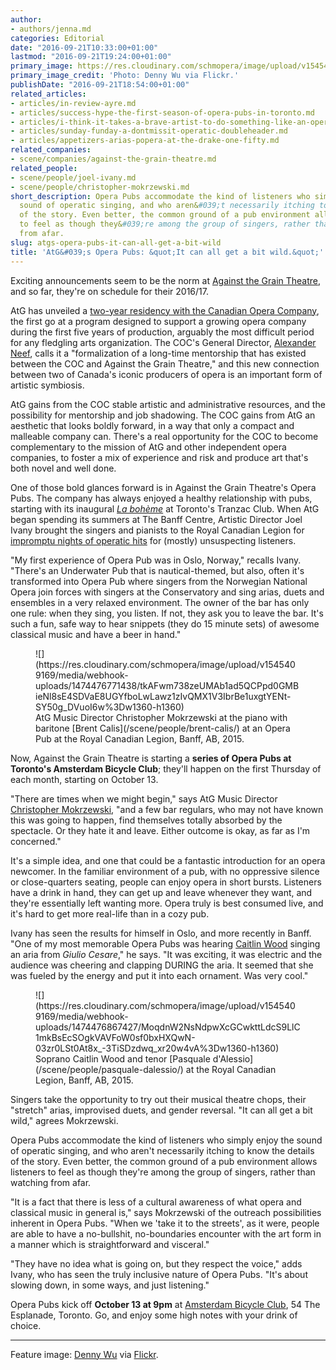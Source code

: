 ```yaml
---
author:
- authors/jenna.md
categories: Editorial
date: "2016-09-21T10:33:00+01:00"
lastmod: "2016-09-21T19:24:00+01:00"
primary_image: https://res.cloudinary.com/schmopera/image/upload/v1545409169/media/webhook-uploads/1474451690599/2016-09-22---Pub-2.jpg.jpg
primary_image_credit: 'Photo: Denny Wu via Flickr.'
publishDate: "2016-09-21T18:54:00+01:00"
related_articles:
- articles/in-review-ayre.md
- articles/success-hype-the-first-season-of-opera-pubs-in-toronto.md
- articles/i-think-it-takes-a-brave-artist-to-do-something-like-an-opera-pub.md
- articles/sunday-funday-a-dontmissit-operatic-doubleheader.md
- articles/appetizers-arias-popera-at-the-drake-one-fifty.md
related_companies:
- scene/companies/against-the-grain-theatre.md
related_people:
- scene/people/joel-ivany.md
- scene/people/christopher-mokrzewski.md
short_description: Opera Pubs accommodate the kind of listeners who simply enjoy the
  sound of operatic singing, and who aren&#039;t necessarily itching to know the details
  of the story. Even better, the common ground of a pub environment allows listeners
  to feel as though they&#039;re among the group of singers, rather than watching
  from afar.
slug: atgs-opera-pubs-it-can-all-get-a-bit-wild
title: 'AtG&#039;s Opera Pubs: &quot;It can all get a bit wild.&quot;'
---
```


Exciting announcements seem to be the norm at [Against the Grain Theatre](/scene/companies/against-the-grain-theatre/), and so far, they're on schedule for their 2016/17. 

AtG has unveiled a [two-year residency with the Canadian Opera Company](http://againstthegraintheatre.com/season-announcement-2016-2017/), the first go at a program designed to support a growing opera company during the first five years of production, arguably the most difficult period for any fledgling arts organization. The COC's General Director, [Alexander Neef](/alexander-neef-listening-to-music/), calls it a "formalization of a long-time mentorship that has existed between the COC and Against the Grain Theatre," and this new connection between two of Canada's iconic producers of opera is an important form of artistic symbiosis. 

AtG gains from the COC stable artistic and administrative resources, and the possibility for mentorship and job shadowing. The COC gains from AtG an aesthetic that looks boldly forward, in a way that only a compact and malleable company can. There's a real opportunity for the COC to become complementary to the mission of AtG and other independent opera companies, to foster a mix of experience and risk and produce art that's both novel and well done.

One of those bold glances forward is in Against the Grain Theatre's Opera Pubs. The company has always enjoyed a healthy relationship with pubs, starting with its inaugural [*La bohème*](http://againstthegraintheatre.com/la-boheme/) at Toronto's Tranzac Club. When AtG began spending its summers at The Banff Centre, Artistic Director Joel Ivany brought the singers and pianists to the Royal Canadian Legion for [impromptu nights of operatic hits](/opera-karaoke-night-2015/) for (mostly) unsuspecting listeners.

"My first experience of Opera Pub was in Oslo, Norway," recalls Ivany. "There's an Underwater Pub that is nautical-themed, but also, often it's transformed into Opera Pub where singers from the Norwegian National Opera join forces with singers at the Conservatory and sing arias, duets and ensembles in a very relaxed environment. The owner of the bar has only one rule: when they sing, you listen. If not, they ask you to leave the bar. It's such a fun, safe way to hear snippets (they do 15 minute sets) of awesome classical music and have a beer in hand."

<figure data-type="image">![](https://res.cloudinary.com/schmopera/image/upload/v1545409169/media/webhook-uploads/1474476771438/tkAFwm738zeUMAb1ad5QCPpd0GMBieNl8sE4SDVaE8UGYfboLwLawz1zIvQMX1V3IbrBe1uxgtYENt-SY50g_DVuoI6w%3Dw1360-h1360)<figcaption>AtG Music Director Christopher Mokrzewski at the piano with baritone [Brent Calis](/scene/people/brent-calis/) at an Opera Pub at the Royal Canadian Legion, Banff, AB, 2015.</figcaption>
</figure>

Now, Against the Grain Theatre is starting a **series of Opera Pubs at Toronto's Amsterdam Bicycle Club**; they'll happen on the first Thursday of each month, starting on October 13.

"There are times when we might begin," says AtG Music Director [Christopher Mokrzewski](/scene/people/christopher-mokrzewski/), "and a few bar regulars, who may not have known this was going to happen, find themselves totally absorbed by the spectacle. Or they hate it and leave. Either outcome is okay, as far as I'm concerned."

It's a simple idea, and one that could be a fantastic introduction for an opera newcomer. In the familiar environment of a pub, with no oppressive silence or close-quarters seating, people can enjoy opera in short bursts. Listeners have a drink in hand, they can get up and leave whenever they want, and they're essentially left wanting more. Opera truly is best consumed live, and it's hard to get more real-life than in a cozy pub.

Ivany has seen the results for himself in Oslo, and more recently in Banff. "One of my most memorable Opera Pubs was hearing [Caitlin Wood](/scene/people/caitlin-wood/) singing an aria from *Giulio Cesare*," he says. "It was exciting, it was electric and the audience was cheering and clapping DURING the aria. It seemed that she was fueled by the energy and put it into each ornament. Was very cool."

<figure data-type="image">![](https://res.cloudinary.com/schmopera/image/upload/v1545409169/media/webhook-uploads/1474476867427/MoqdnW2NsNdpwXcGCwkttLdcS9LlC1mkBsEcSOgkVAVFoW0sf0bxHXQwN-03zr0LSt0At8x_-3TiSDzdwq_xr20w4vA%3Dw1360-h1360)<figcaption>Soprano Caitlin Wood and tenor [Pasquale d'Alessio](/scene/people/pasquale-dalessio/) at the Royal Canadian Legion, Banff, AB, 2015.</figcaption>
</figure>

Singers take the opportunity to try out their musical theatre chops, their "stretch" arias, improvised duets, and gender reversal. "It can all get a bit wild," agrees Mokrzewski.

Opera Pubs accommodate the kind of listeners who simply enjoy the sound of operatic singing, and who aren't necessarily itching to know the details of the story. Even better, the common ground of a pub environment allows listeners to feel as though they're among the group of singers, rather than watching from afar.

"It is a fact that there is less of a cultural awareness of what opera and classical music in general is," says Mokrzewski of the outreach possibilities inherent in Opera Pubs. "When we 'take it to the streets', as it were, people are able to have a no-bullshit, no-boundaries encounter with the art form in a manner which is straightforward and visceral."

"They have no idea what is going on, but they respect the voice," adds Ivany, who has seen the truly inclusive nature of Opera Pubs. "It's about slowing down, in some ways, and just listening."

Opera Pubs kick off **October 13 at 9pm** at [Amsterdam Bicycle Club](http://www.abclub.ca/), 54 The Esplanade, Toronto. Go, and enjoy some high notes with your drink of choice. 

***
Feature image: [Denny Wu](https://www.flickr.com/photos/126610523@N04/16251352250/in/photolist-qL5qQs-pwMoUP-9dEabt-6HQqcG-egf1nw-4mWw9Z-oVFJyc-9vBq3d-5qZrBN-pwMs4p-q9EZVE-a4ffYs-qKj2uC-6bCj8y-8MnjDc-pfh6qD-qbTUi5-qLFCFy-5mLwVt-infzz9-8AgcPf-6RwrDs-5RqSCx-4VWFFL-6spaDo-91pQUG-2YiEVD-dbnUZy-74NmNc-6TxLDW-S8DyU-9qvCSa-5uHqe1-7XXLUG-qWbnJN-7emecz-7kcdjT-pfhNko-n7gWvJ-nkU5HL-pfi9YM-oQBxR2-dSmWXE-94JiFu-byynuG-fPUARH-smm36-E3Hyyv-6rQW4j-nFwv1Z) via [Flickr](https://creativecommons.org/licenses/by-nc-sa/2.0/).

